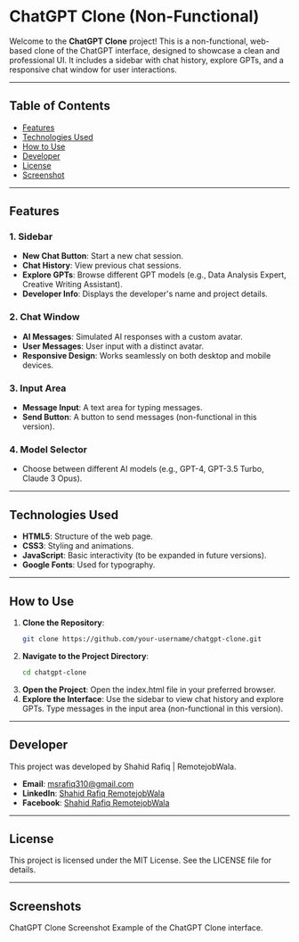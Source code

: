 # ChatGPT Clone (Non-Functional)

Welcome to the **ChatGPT Clone** project! This is a non-functional, web-based clone of the ChatGPT interface, designed to showcase a clean and professional UI. It includes a sidebar with chat history, explore GPTs, and a responsive chat window for user interactions.

---

## Table of Contents
- [Features](#features)
- [Technologies Used](#technologies-used)
- [How to Use](#how-to-use)
- [Developer](#developer)
- [License](#license)
- [Screenshot](#screenshots)

---

## Features

### 1. **Sidebar**
   - **New Chat Button**: Start a new chat session.
   - **Chat History**: View previous chat sessions.
   - **Explore GPTs**: Browse different GPT models (e.g., Data Analysis Expert, Creative Writing Assistant).
   - **Developer Info**: Displays the developer's name and project details.

### 2. **Chat Window**
   - **AI Messages**: Simulated AI responses with a custom avatar.
   - **User Messages**: User input with a distinct avatar.
   - **Responsive Design**: Works seamlessly on both desktop and mobile devices.

### 3. **Input Area**
   - **Message Input**: A text area for typing messages.
   - **Send Button**: A button to send messages (non-functional in this version).

### 4. **Model Selector**
   - Choose between different AI models (e.g., GPT-4, GPT-3.5 Turbo, Claude 3 Opus).

---

## Technologies Used

- **HTML5**: Structure of the web page.
- **CSS3**: Styling and animations.
- **JavaScript**: Basic interactivity (to be expanded in future versions).
- **Google Fonts**: Used for typography.

---

## How to Use

1. **Clone the Repository**:
   ```bash
   git clone https://github.com/your-username/chatgpt-clone.git
2. **Navigate to the Project Directory**:
   ```bash
   cd chatgpt-clone
3. **Open the Project**:
   Open the index.html file in your preferred browser.
4. **Explore the Interface**:
   Use the sidebar to view chat history and explore GPTs.
   Type messages in the input area (non-functional in this version).

---

## Developer

This project was developed by Shahid Rafiq | RemotejobWala.
- **Email**: [msrafiq310@gmail.com](mailto:msrafiq310@gmail.com)
- **LinkedIn**: [Shahid Rafiq RemotejobWala](https://www.linkedin.com/in/shahid-rafiq-remotejobwala)
- **Facebook**: [Shahid Rafiq RemotejobWala](https://www.facebook.com/profile.php?id=100004719165786)

---

## License
This project is licensed under the MIT License. See the LICENSE file for details.

---

## Screenshots
ChatGPT Clone Screenshot
Example of the ChatGPT Clone interface.


